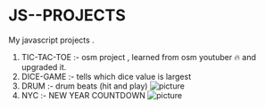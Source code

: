 # JS--PROJECTS
My javascript projects . 
1. TIC-TAC-TOE :- osm project , learned from osm youtuber 🔥 and upgraded it. 
2. DICE-GAME :- tells which dice value is largest 
3. DRUM :- drum beats (hit and play) 
![picture](https://raw.githubusercontent.com/Satyarth007/JS-PROJECTS/main/DRUM/drummer%20website.png)
4. NYC :- NEW YEAR COUNTDOWN 
![picture](https://raw.githubusercontent.com/Satyarth007/JS-PROJECTS/main/NYC/NYCSS.png)
